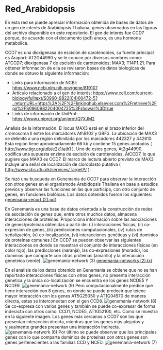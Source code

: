 # Red_Arabidopsis
En esta red se puede apreciar información obtenida de bases de datos de un gen de interés de Arabidopsis Thaliana, genes observados en las figuras del archivo disponible en este repositorio.
El gen de interés fue  CCD7 porque, de acuerdo con el documento (pdf) anexo, es una hormona metabolica. 

CCD7 es una dioxigenasa de escisión de carotenoides, su fuente principal es Araport: AT2G44990 y se le conoce por diversos nombres como: ATCCD7; dioxigenasa 7 de escisión de carotenoides; MAX3; T14P1.21.
Para obtener información de ella se revisaron bases de datos biologicas de donde se obtuvo la siguiente información:
- Links para información de NCBI: https://www.ncbi.nlm.nih.gov/gene/819107
- Artículo relacionado a el gen de interés: https://www.cell.com/current-biology/fulltext/S0960-9822(04)00472-5?_returnURL=https%3A%2F%2Flinkinghub.elsevier.com%2Fretrieve%2Fpii%2FS0960982204004725%3Fshowall%3Dtrue
- Links de información de UniProt: https://www.uniprot.org/uniprot/Q7XJM2

Analisis de la información.
El locus MAX3 está en el brazo inferior del cromosoma II entre los marcadores AthB102 y GBF3. La ubicación de MAX3 se delimitó a una región delimitada por los marcadores 442327 y 442610. Esta región tiene aproximadamente 66 kb y contiene 15 genes anotados ( http://www.tigr.org/tdb/e2k1/ath1 ). Uno de estos genes, At2g44990, codifica una supuesta enzima de escisión de carotenoides, AtCCD7, lo que sugiere que MAX3 es CCD7.
El marco de lectura abierto previsto de MAX3 incluye una señal de localización de cloroplasto putativa ( http://www.cbs.dtu.dk/services/TargetP/ ).

Se hizó una busqueda en Genemania de CCD7 para observar la interacción con otros genes en el organismode Arabidopsis Thaliana en base a estudios previos y observar las funciones en las que participa, con otro conjunto de genes, en funciones biolóicas. 
Los datos obtenidos fueron los siguientes: [genemania-report (2).pdf](https://github.com/Miroslava2082/Red_Arabidopsis/files/6722464/genemania-report.2.pdf)

En Genemania es una base de datos orientada a la construcción de redes de asociación de genes que, entre otros muchos datos, almacena interacciones de proteínas. Proporciona  información  sobre  las  asociaciones  de  genes/proteínas obtenidas a  partir  de: (i)  interacciones  físicas, (ii)  co‐expresión  de genes, (iii)  predicciones computacionales, (iv) rutas de señalización, (v) co‐localización, (vi) interacciones genéticas y (vi) dominios de proteínas comunes.!
En CCD7 se pueden observar las siguientes interacciones en donde se muestran el conjunto de interacciones físicas (en color rojo), las predicciones (naranja), las co-expresiones (morado), los dominios que comparte con otras proteínas (amarillo) y la interacción geneteica (verde).
![genemania-network (3)](https://user-images.githubusercontent.com/85301570/123563655-88bd7900-d77b-11eb-9f7a-db6fdf50aebb.jpg)
[genemania-networks (2).txt](https://github.com/Miroslava2082/Red_Arabidopsis/files/6722503/genemania-networks.2.txt)
 
En el analisis de los datos obtenido en Genemania se obtiene que no se han reportado interacciones físicas con otros genes, no presenta interacción genetica y la única co-localización se encuentra en los genes NCDE5 Y NCDE9.
![genemania-network (9)](https://user-images.githubusercontent.com/85301570/123564575-8fe68600-d77f-11eb-886f-1a29f14f807f.jpg)
Pero computacionalmente predice que tiene interacción con 8 genes, en donde se puede predecir que teiene mayor interacción con los genes AT5G25050 y AT1G04570 de manera directa, estas se interconectan con el gen CCD8.
![genemania-network (8)](https://user-images.githubusercontent.com/85301570/123564480-3da56500-d77f-11eb-8ab3-6634f9d9657f.jpg)
Se co-expresa con varios genes y también se puede co-expresar de forma inderacta con otros como: CCD1, NCDE5, AT1G52100, etc. Como se muestra en la siguiente imagen. Los genes más cercanos a CCD7 son los que presentan interacción directa, mientras que los genes más alejados y visualmente grandes presentan una interacción indirecta.
![genemania-network (6)](https://user-images.githubusercontent.com/85301570/123564221-22862580-d77e-11eb-89a3-13e7151cd9ad.jpg)
Por último se puede observar que los principales genes con lo que comparte dominios de proteínas con otros genes son genes pertenecientes a las familias CCD y NCED.
![genemania-network (7)](https://user-images.githubusercontent.com/85301570/123564368-d4255680-d77e-11eb-9d58-ae1f53997fee.jpg)
